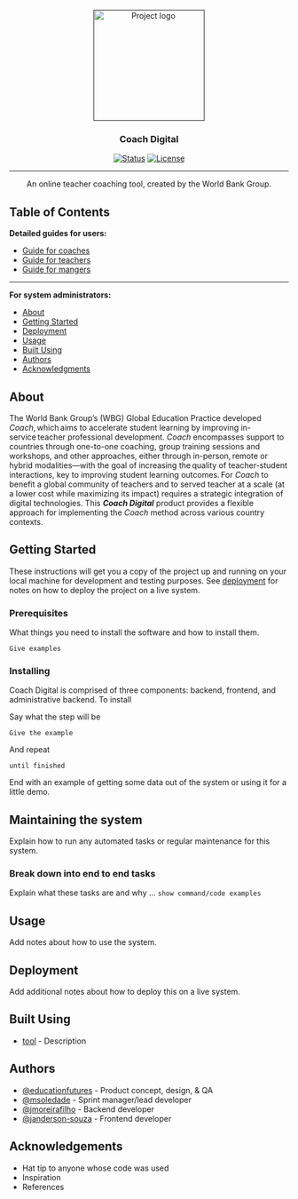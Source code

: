 <p align="center">
  <a href="" rel="noopener">
 <img width=200px height=200px src="https://avatars.githubusercontent.com/u/105060288?s=400&u=f87d168238dae0200943f1711c51d7be151b5919&v=4" alt="Project logo"></a>
</p>

<h3 align="center">Coach Digital</h3>

<div align="center">

  [![Status](https://img.shields.io/badge/status-active-success.svg)](https://github.com/WBG-Coach) 
   [![License](https://img.shields.io/badge/license-TBD-blue.svg)](/LICENSE)

</div>

---

<p align="center"> An online teacher coaching tool, created by the World Bank Group.
    <br> 
</p>

## Table of Contents

**Detailed guides for users:**

- [Guide for coaches](./Coaches.md)
- [Guide for teachers](./Teachers.md)
- [Guide for mangers](./Managers.md)

---

**For system administrators:**

- [About](#about)
- [Getting Started](#getting_started)
- [Deployment](#deployment)
- [Usage](#usage)
- [Built Using](#built_using)
- [Authors](#authors)
- [Acknowledgments](#acknowledgement)

## About <a name = "about"></a>
The World Bank Group’s (WBG) Global Education Practice developed *Coach*, which aims to accelerate student learning by improving in-service teacher professional development. *Coach* encompasses support to countries through one-to-one coaching, group training sessions and workshops, and other approaches, either through in-person, remote or hybrid modalities—with the goal of increasing the quality of teacher-student interactions, key to improving student learning outcomes. For *Coach* to benefit a global community of teachers and to served teacher at a scale (at a lower cost while maximizing its impact) requires a strategic integration of digital technologies. This ***Coach Digital*** product provides a flexible approach for implementing the *Coach* method across various country contexts.

## Getting Started <a name = "getting_started"></a>
These instructions will get you a copy of the project up and running on your local machine for development and testing purposes. See [deployment](#deployment) for notes on how to deploy the project on a live system.

### Prerequisites
What things you need to install the software and how to install them.

```
Give examples
```

### Installing
Coach Digital is comprised of three components: backend, frontend, and administrative backend. To install 

Say what the step will be

```
Give the example
```

And repeat

```
until finished
```

End with an example of getting some data out of the system or using it for a little demo.

## Maintaining the system <a name = "maintenance"></a>
Explain how to run any automated tasks or regular maintenance for this system.

### Break down into end to end tasks
Explain what these tasks are and why ... `show command/code examples`

## Usage <a name="usage"></a>
Add notes about how to use the system.

## Deployment <a name = "deployment"></a>
Add additional notes about how to deploy this on a live system.

## Built Using <a name = "built_using"></a>
- [tool](https://link/) - Description

## Authors <a name = "authors"></a>
- [@educationfutures](https://github.com/educationfutures) - Product concept, design, & QA
- [@msoledade](https://github.com/msoledade) - Sprint manager/lead developer
- [@jmoreirafilho](https://github.com/jmoreirafilho) - Backend developer
- [@janderson-souza](https://github.com/janderson-souza) - Frontend developer


## Acknowledgements <a name = "acknowledgement"></a>
- Hat tip to anyone whose code was used
- Inspiration
- References